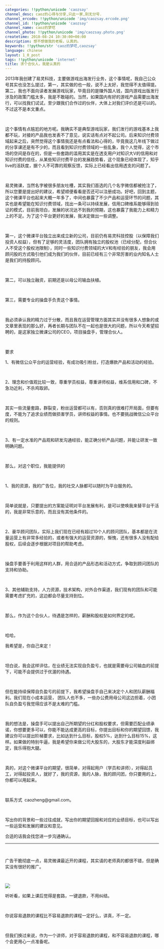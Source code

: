 ```yaml
---
categories: !!python/unicode 'caozsay'
channel_desc: caoz的心得与分享,只此一家,别无分号.
channel_ercode: !!python/unicode 'img/caozsay.ercode.png'
channel_id: !!python/unicode 'caozsay'
channel_name: caoz的梦呓
channel_photo: !!python/unicode 'img/caozsay.photo.png'
createtime: 2018-08-24 10:30:00+00:00
description: 想不想做我的老板，认真的。
keywords: !!python/str 'caoz的梦呓,caozsay'
language: chinese
layout: 1_0_post
tags: !!python/unicode 'internet'
title: 求个合伙人，我是认真的
---
```

<div class="rich_media_content" id="js_content">
<p>
         2013年我创建了易灵科技，主要做游戏出海发行业务，这个事情呢，我自己公众号其实也没怎么提过，第一，其实做的也一般，说不上太好，我觉得不太值得提。第二，我也不面向读者发展游戏玩家，毕竟目的是赚外国人钱，国内游戏出版发行涉及的政策门槛太多，我是不敢碰的。当然，如果国内有好的游戏产品需要出海发行，可以找我们试试，至少跟我们合作过的伙伴，大体上对我们评价还是可以的。不过这不是本文重点。
        </p>
<p>
<br/>
</p>
<p>
         这个事情有点尴尬的地方呢。我确实不是典型游戏玩家，我们发行的游戏基本上我都不玩，对接的产品我也发表不了意见，说实话有点对不起公司。后来知识付费领域起来之后，突然觉得这个事情我还是有点看法和心得的，毕竟我这几年线下做过的分享课还是有不少的，而且看到知识付费领域的一些乱象，我个人觉得，这个市场的空间是存在的，但是一些套路的滥用其实是在透支用户对知识大V的信用和对知识付费的信任，从某些知识付费平台的发展趋势看，这个现象已经体现了，知乎live的活跃度，据个人不可靠的观察反馈，实际上已经看出信用透支的问题了。
        </p>
<p>
<br/>
</p>
<p>
         易灵微课，当然名字被很多朋友吐槽，其实我们首选的几个名字微信都被抢注了，所以您要是提出好的建议，希望顺便看看是否还可以注册成功。好吧，回到主题，这个微课平台也起来大概一年多了，中间也暴露了不少产品和运营环节的问题，其实也是希望能在知识付费领域，找出一条可以持续发展，信用口碑维系能够得到验证的模式，目前我坦白，发展的状况达不到我的预期，这也暴露了我能力上和精力上的不足。为了这个平台更好的发展，我决定做出一些调整。
        </p>
<p>
<br/>
</p>
<p>
         第一，这个微课平台独立出来成立新的公司，目前仍有易灵科技控股（以保障我们投资人权益），但有了足够的灵活度，团队拥有独立的股权池（已经分配，但合伙人不受这个股权池限制），同时一些知识付费领域的大V和有经验的朋友，我会用顾问股的方式吸引他们成为我们的伙伴，目前已经有三个非常厉害的业内知名人士是我们的持股顾问。
        </p>
<p>
<br/>
</p>
<p>
         第二，可以独立融资，前期还是以母公司输血扶植。
        </p>
<p>
<br/>
</p>
<p>
         第三，需要专业的操盘手负责这个事情。
        </p>
<p>
<br/>
</p>
<p>
         我必须承认我的精力过于分散，而且我在运营管理方面其实并没有很多人想象的或文章里表现的那么好，再者长期与团队不在一起也是很大的问题，所以今天希望招聘的，是这家独立微课公司的CEO，项目操盘手，管理合伙人。
        </p>
<p>
<br/>
</p>
<p>
         要求
        </p>
<p>
         1、有微信公众平台的运营经验，有成功吸引粉丝，打造爆款产品和活动的经验。
        </p>
<p>
<br/>
</p>
<p>
         2、理念和价值观比较一致，尊重学员权益，尊重讲师权益，维系信用和口碑，不急功近利，不杀鸡取卵。
        </p>
<p>
<br/>
</p>
<p>
         其实一些流量套路，群裂变，粉丝运营都可以有，否则真的很难打开局面，但要有度，不能为了追求业绩而做损害学员，讲师权益的事情。也不要挑战微信公众平台的规则。
        </p>
<p>
<br/>
</p>
<p>
         3、有一定水准的产品观和研发沟通经验，能正确分析产品问题，并能让研发一致明确问题。
        </p>
<p>
<br/>
</p>
<p>
         那么，对这个职位，我能提供的
        </p>
<p>
<br/>
</p>
<p>
         1、我的资源，我的广告位，我的社交人脉都可以随时为平台服务的。
        </p>
<p>
<br/>
</p>
<p>
         简单说就是，只要提出的方案能证明对平台发展有利，是可以使唤我来替平台干活的，我是非常乐意的，而且没有其他条件的。
        </p>
<p>
<br/>
</p>
<p>
         2、豪华顾问团队，实际上我们现在已经有超过10个人的顾问团队，基本都是在流量运营上有非常多经验的，或者有强大的运营资源的，惭愧，还有很多人没有配给股权，后续会逐步根据对项目的帮助考虑。
        </p>
<p>
<br/>
</p>
<p>
         操盘手要善于利用这样的人群，用合适的产品形态和活动方式，争取到顾问团队的支持和协助。
        </p>
<p>
<br/>
</p>
<p>
         3、其他辅助支持，人力资源，技术架构，对外合作渠道，我们现有的团队和可能需要考虑扩充的，这边都会尽量支持到位。
        </p>
<p>
<br/>
</p>
<p>
         那么，作为这个合伙人，待遇是怎样的，薪酬和股权是如何界定的呢。
        </p>
<p>
<br/>
</p>
<p>
         哈哈，
        </p>
<p>
         我希望是，你自己来定！
        </p>
<p>
<br/>
</p>
<p>
         坦白说，我会这样评估，在业绩无法实现自负盈亏，也就是需要母公司输血的前提下，可能不会提供过于优渥的待遇。
        </p>
<p>
<br/>
</p>
<p>
         但在能持续保障自负盈亏的前提下，我希望操盘手自己来决定个人和团队薪酬福利。我们现在小成本运营， 团队人也不多，一些办公费用母公司这边担着，小团队自负盈亏我觉得应该不是太难的门槛。
        </p>
<p>
<br/>
</p>
<p>
         我的想法是，操盘手可以提出自己所期望的分红和股权要求，但需要匹配业绩承诺，你想要更多可以，你能不能达成更高的目标，你提出目标和你的期望回馈，我建议你可以提出阶梯要求，比如达到什么目标，股权5%，达到什么目标15%，这样。如果做的特别牛逼，我是希望你来做公司大股东的，大股东才能深度利益绑定，我乐得抱大腿。
        </p>
<p>
<br/>
</p>
<p>
         真的，对这个微课平台的期望，很简单，对得起用户（学员和讲师），对得起员工，对得起投资人，就好了，我的资源，我的人脉，我的顾问团，你只要用的上，你都可以用起来。
        </p>
<p>
<br/>
</p>
<p>
         联系方式  caozheng@gmail.com。
        </p>
<p>
<br/>
</p>
<p>
         写出你的背景和一些过往成就，写出你的期望回报和对应的业绩目标，也可以写出一些运营和发展的建议和意见。
        </p>
<p>
         合适的话我会找您进一步沟通确认。
        </p>
<hr/>
<p>
<br/>
</p>
<p>
         广告干脆彻底一点，易灵微课最近开的课程，其实请的老师真的都很不错，但是确实没有很好的推广。
        </p>
<p>
<br/>
</p>
<p>
<img class="" data-copyright="0" data-ratio="1.7786666666666666" data-s="300,640" data-src="" data-type="jpeg" data-w="750" src="{{ '/img/nBKX0s8fer1mYnJHoQmOmAlMuqeErgChDO4vCsnzXqtHEVGtZP3hwQAuygE6JYFnjmiapaljm37riaGQledsxLBQ.jpeg' | prepend: site.img | replace: '//','/' }}" style=""/>
</p>
<p>
         听听看，如果上课后觉得是套路，一键退款，不用纠结。
        </p>
<p>
<br/>
</p>
<p>
         你说容易退款的课程比不容易退款的课程一定好么，讲真，不一定。
        </p>
<p>
<br/>
</p>
<p>
         但我们换过来说，作为一个讲师，对于容易退款的课程，和不容易退款的课程，哪个会更用心一点准备呢。
        </p>
<p>
<br/>
</p>
<p>
<br/>
</p>
</div>